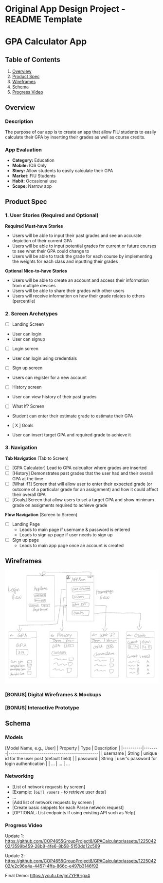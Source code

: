 Original App Design Project - README Template
===

# GPA Calculator App

## Table of Contents

1. [Overview](#Overview)
2. [Product Spec](#Product-Spec)
3. [Wireframes](#Wireframes)
4. [Schema](#Schema)
5. [Progress Video](#Progress-Video)

## Overview

### Description

The purpose of our app is to create an app that allow FIU students to easily calculate their GPA by inserting their grades as well as course credits.

### App Evaluation

- **Category:** Education
- **Mobile:** IOS Only
- **Story:**  Allow students to easily calculate their GPA
- **Market:** FIU Students
- **Habit:** Occasional use
- **Scope:** Narrow app

## Product Spec

### 1. User Stories (Required and Optional)

**Required Must-have Stories**

* Users will be able to input their past grades and see an accurate depiction of their current GPA
* Users will be able to input potential grades for current or future courses to see what their GPA could change to
* Users will be able to track the grade for each course by implementing the weights for each class and inputting their grades

**Optional Nice-to-have Stories**

* Users will be able to create an account and access their information from multiple devices
* Users will be able to share their grades with other users
* Users will receive information on how their grade relates to others (percentile)

### 2. Screen Archetypes

- [ ] Landing Screen
* User can login
* User can signup
- [ ] Login screen
* User can login using credentials
- [ ] Sign up screen
* Users can register for a new account
- [ ] History screen
* User can view history of their past grades
- [ ] What If? Screen
* Student can enter their estimate grade to estimate their GPA
- [ X ] Goals
* User can insert target GPA and required grade to achieve it
### 3. Navigation

**Tab Navigation** (Tab to Screen)


- [ ] [GPA Calculator] Lead to GPA calcualtor where grades are inserted
- [ ] [History] Demonstrates past grades that the user had and their overall GPA at the time
- [ ] [What if?] Screen that will allow user to enter their expected grade (or outcome of a particular grade for an assignment) and how it could affect their overall GPA
- [ ] [Goals] Screen that allow users to set a target GPA and show minimum grade on assigments required to achieve grade

**Flow Navigation** (Screen to Screen)

- [ ] Landing Page
  * Leads to main page if username & password is entered
  * Leads to sign up page if user needs to sign up
- [ ] Sign up page
  * Leads to main app page once an account is created


## Wireframes
![screenshot](IMG_0238.jpg)

### [BONUS] Digital Wireframes & Mockups

### [BONUS] Interactive Prototype

## Schema 


### Models

[Model Name, e.g., User]
| Property | Type   | Description                                  |
|----------|--------|----------------------------------------------|
| username | String | unique id for the user post (default field)   |
| password | String | user's password for login authentication      |
| ...      | ...    | ...                          


### Networking

- [List of network requests by screen]
- [Example: `[GET] /users` - to retrieve user data]
- ...
- [Add list of network requests by screen ]
- [Create basic snippets for each Parse network request]
- [OPTIONAL: List endpoints if using existing API such as Yelp]

### Progress Video
Update 1:
https://github.com/COP4655GroupProject8/GPACalculator/assets/122504202/3599b459-28b8-4fe6-8b58-5150dd12c569







Update 2:
https://github.com/COP4655GroupProject8/GPACalculator/assets/122504202/e2c96e4a-4457-4ffa-866c-e497b3146f92






Final Demo:
https://youtu.be/jmZYP8-igx4





